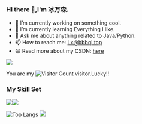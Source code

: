 ### Hi there 👋,I'm 冰万森.

- 🔭 I’m currently working on something cool.
- 🌱 I’m currently learning Everything I like.
- 💬 Ask me about anything related to Java/Python.
- 📫 How to reach me: Lx@bbbql.top
- 😄 Read more about my CSDN: [here](https://blog.csdn.net/Gltu_java?type=blog)

![](https://github-readme-stats.vercel.app/api?username=Xiaoheizi2023&show_icons=true&theme=transparent)

You are my ![Visitor Count](https://profile-counter.glitch.me/Xiaoheizi2023/count.svg) visitor.Lucky!!

### My Skill Set

![](https://img.shields.io/badge/Java-ED8B00?style=for-the-badge&logo=openjdk&logoColor=white)![](https://img.shields.io/badge/Python-3776AB?style=for-the-badge&logo=python&logoColor=white)

![Top Langs](https://github-readme-stats.vercel.app/api/top-langs/?username=Xiaoheizi2023&layout=compact&theme=tokyonight)
![](https://github-readme-activity-graph.cyclic.app/graph?username=Xiaoheizi2023&theme=dracula)

